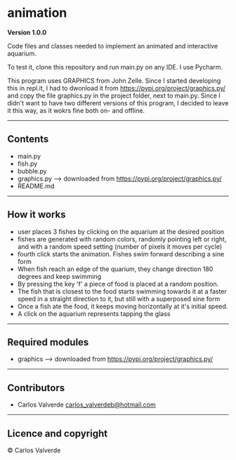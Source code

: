 # animation

**Version 1.0.0**

Code files and classes needed to implement an animated and interactive aquarium.

To test it, clone this repository and run main.py on any IDE. I use Pycharm.

This program uses GRAPHICS from John Zelle. Since I started developing this in repl.it, I had to dwonload it from https://pypi.org/project/graphics.py/ and copy the file graphics.py in the project folder, next to main.py. Since I didn't want to have two different versions of this program, I decided to leave it this way, as it wokrs fine both on- and offline. 

---

## Contents

- main.py
- fish.py
- bubble.py
- graphics.py --> downloaded from https://pypi.org/project/graphics.py/
- README.md

---

## How it works

- user places 3 fishes by clicking on the aquarium at the desired position
- fishes are generated with random colors, randomly pointing left or right, and with a random speed setting (number of pixels it moves per cycle)
- fourth click starts the animation. Fishes swim forward describing a sine form
- When fish reach an edge of the quarium, they change direction 180 degrees and keep swimming
- By pressing the key 'f' a piece of food is placed at a random position.
- The fish that is closest to the food starts swimming towards it at a faster speed in a straight direction to it, but still with a superposed sine form
- Once a fish ate the food, it keeps moving horizontally at it's initial speed.
- A click on the aquarium represents tapping the glass
  
---

## Required modules

- graphics --> downloaded from https://pypi.org/project/graphics.py/

---

## Contributors

- Carlos Valverde <carlos_valverdeb@hotmail.com>

---
## Licence and copyright

© Carlos Valverde

